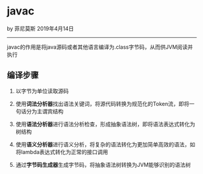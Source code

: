 # javac

by 菲尼莫斯 2019年4月14日

---

javac的作用是将java源码或者其他语言编译为.class字节码，从而供JVM阅读并执行

## 编译步骤

1. 以字节为单位读取源码

2. 使用**词法分析器**找出语法关键词，将源代码转换为规范化的Token流，即将一句话分为主谓宾结构

3. 使用**语法分析器**进行语法分析检查，形成抽象语法树，即将语法表达式转化为树结构

4. 使用**语义分析器**进行语义分析，将复杂的语法转化为更加简单高效的语法，如将lambda表达式转化为正常的接口调用

5. 通过**字节码生成器**生成字节码，将抽象语法树转换为JVM能够识别的语法树

